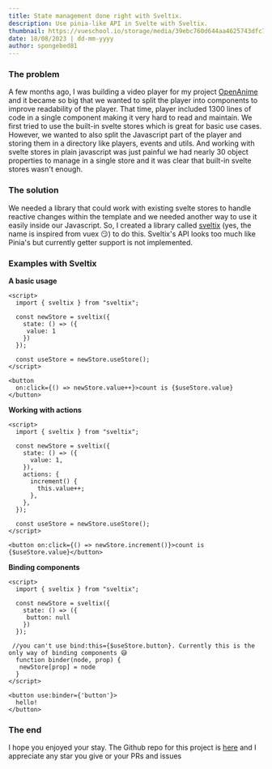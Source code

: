 ```yaml
---
title: State management done right with Sveltix.
description: Use pinia-like API in Svelte with Sveltix.
thumbnail: https://vueschool.io/storage/media/39ebc760d644aa4625743dfc727ff737/pinia-the-enjoyable-vue-store.jpg
date: 18/08/2023 | dd-mm-yyyy
author: spongebed81
---
```


### The problem

A few months ago, I was building a video player for my project [OpenAnime](https://openani.me) and it became so big that we wanted to split the player into components to improve readability of the player. That time, player included 1300 lines of code in a single component making it very hard to read and maintain. We first tried to use the built-in svelte stores which is great for basic use cases. However, we wanted to also split the Javascript part of the player and storing them in a directory like players, events and utils. And working with svelte stores in plain javascript was just painful we had nearly 30 object properties to manage in a single store and it was clear that built-in svelte stores wasn't enough.

### The solution

We needed a library that could work with existing svelte stores to handle reactive changes within the template and we needed another way to use it easily inside our Javascript. So, I created a library called [sveltix](https://github.com/spongebed81/sveltix) (yes, the name is inspired from vuex 😏) to do this. Sveltix's API looks too much like Pinia's but currently getter support is not implemented.

### Examples with Sveltix

**A basic usage**

```svelte
<script>
  import { sveltix } from "sveltix";

  const newStore = sveltix({
    state: () => ({
     value: 1
    })
  });

  const useStore = newStore.useStore();
</script>

<button
  on:click={() => newStore.value++}>count is {$useStore.value}
</button>
```

**Working with actions**

```svelte
<script>
  import { sveltix } from "sveltix";

  const newStore = sveltix({
    state: () => ({
      value: 1,
    }),
    actions: {
      increment() {
        this.value++;
      },
    },
  });

  const useStore = newStore.useStore();
</script>

<button on:click={() => newStore.increment()}>count is {$useStore.value}</button>
```

**Binding components**

```svelte
<script>
  import { sveltix } from "sveltix";

  const newStore = sveltix({
    state: () => ({
     button: null
    })
  });

 //you can't use bind:this={$useStore.button}. Currently this is the only way of binding components 😅
  function binder(node, prop) {
   newStore[prop] = node
  }
</script>

<button use:binder={'button'}>
  hello!
</button>
```

### The end

I hope you enjoyed your stay. The Github repo for this project is [here](https://github.com/spongebed81/sveltix) and I appreciate any star you give or your PRs and issues
